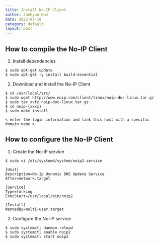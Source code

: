 ```yaml
---
title: Install No-IP Client
author: Jaehyun Nam
date: 2022-07-10
category: default
layout: post
---
```


## How to compile the No-IP Client

1. Install dependencies

```
$ sudo apt-get update
$ sudo apt-get -y install build-essential
```

2. Download and install the No-IP Client

```
$ cd /usr/local/src/
$ sudo wget http://www.noip.com/client/linux/noip-duc-linux.tar.gz
$ sudo tar xvfz noip-duc-linux.tar.gz
$ cd noip-{xxxx}
$ sudo make install

< enter the login information and link this host with a specific domain name >
```

## How to configure the No-IP Client

1. Create the No-IP service

```
$ sudo vi /etc/systemd/system/noip2.service

[Unit]
Description=No-Ip Dynamic DNS Update Service
After=network.target

[Service]
Type=forking
ExecStart=/usr/local/bin/noip2

[Install]
WantedBy=multi-user.target
```

2. Configure the No-IP service

```
$ sudo systemctl daemon-reload
$ sudo systemctl enable noip2
$ sudo systemctl start noip2
```

